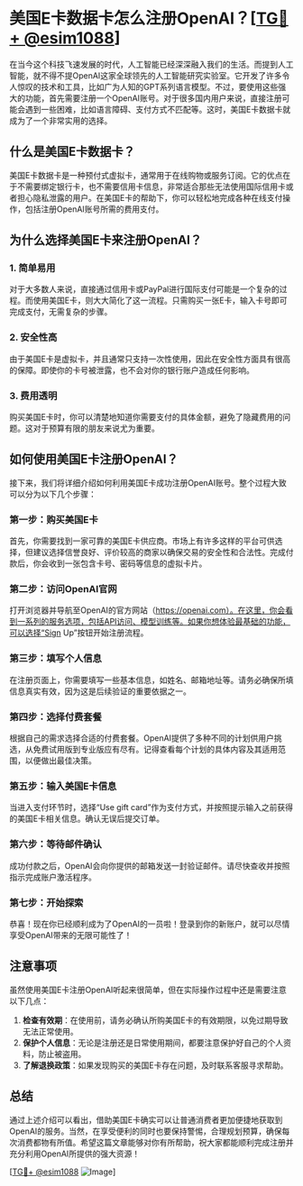 # 美国E卡数据卡怎么注册OpenAI？[[TG💪+ @esim1088](https://t.me/s/esim1088)]

在当今这个科技飞速发展的时代，人工智能已经深深融入我们的生活。而提到人工智能，就不得不提OpenAI这家全球领先的人工智能研究实验室。它开发了许多令人惊叹的技术和工具，比如广为人知的GPT系列语言模型。不过，要使用这些强大的功能，首先需要注册一个OpenAI账号。对于很多国内用户来说，直接注册可能会遇到一些困难，比如语言障碍、支付方式不匹配等。这时，美国E卡数据卡就成为了一个非常实用的选择。

## 什么是美国E卡数据卡？

美国E卡数据卡是一种预付式虚拟卡，通常用于在线购物或服务订阅。它的优点在于不需要绑定银行卡，也不需要信用卡信息，非常适合那些无法使用国际信用卡或者担心隐私泄露的用户。在美国E卡的帮助下，你可以轻松地完成各种在线支付操作，包括注册OpenAI账号所需的费用支付。

## 为什么选择美国E卡来注册OpenAI？

### 1. 简单易用
对于大多数人来说，直接通过信用卡或PayPal进行国际支付可能是一个复杂的过程。而使用美国E卡，则大大简化了这一流程。只需购买一张E卡，输入卡号即可完成支付，无需复杂的步骤。

### 2. 安全性高
由于美国E卡是虚拟卡，并且通常只支持一次性使用，因此在安全性方面具有很高的保障。即使你的卡号被泄露，也不会对你的银行账户造成任何影响。

### 3. 费用透明
购买美国E卡时，你可以清楚地知道你需要支付的具体金额，避免了隐藏费用的问题。这对于预算有限的朋友来说尤为重要。

## 如何使用美国E卡注册OpenAI？

接下来，我们将详细介绍如何利用美国E卡成功注册OpenAI账号。整个过程大致可以分为以下几个步骤：

### 第一步：购买美国E卡
首先，你需要找到一家可靠的美国E卡供应商。市场上有许多这样的平台可供选择，但建议选择信誉良好、评价较高的商家以确保交易的安全性和合法性。完成付款后，你会收到一张包含卡号、密码等信息的虚拟卡片。

### 第二步：访问OpenAI官网
打开浏览器并导航至OpenAI的官方网站（https://openai.com）。在这里，你会看到一系列的服务选项，包括API访问、模型训练等。如果你想体验最基础的功能，可以选择“Sign Up”按钮开始注册流程。

### 第三步：填写个人信息
在注册页面上，你需要填写一些基本信息，如姓名、邮箱地址等。请务必确保所填信息真实有效，因为这是后续验证的重要依据之一。

### 第四步：选择付费套餐
根据自己的需求选择合适的付费套餐。OpenAI提供了多种不同的计划供用户挑选，从免费试用版到专业版应有尽有。记得查看每个计划的具体内容及其适用范围，以便做出最佳决策。

### 第五步：输入美国E卡信息
当进入支付环节时，选择“Use gift card”作为支付方式，并按照提示输入之前获得的美国E卡相关信息。确认无误后提交订单。

### 第六步：等待邮件确认
成功付款之后，OpenAI会向你提供的邮箱发送一封验证邮件。请尽快查收并按照指示完成账户激活程序。

### 第七步：开始探索
恭喜！现在你已经顺利成为了OpenAI的一员啦！登录到你的新账户，就可以尽情享受OpenAI带来的无限可能性了！

## 注意事项

虽然使用美国E卡注册OpenAI听起来很简单，但在实际操作过程中还是需要注意以下几点：

1. **检查有效期**：在使用前，请务必确认所购美国E卡的有效期限，以免过期导致无法正常使用。
2. **保护个人信息**：无论是注册还是日常使用期间，都要注意保护好自己的个人资料，防止被盗用。
3. **了解退换政策**：如果发现购买的美国E卡存在问题，及时联系客服寻求帮助。

## 总结

通过上述介绍可以看出，借助美国E卡确实可以让普通消费者更加便捷地获取到OpenAI的服务。当然，在享受便利的同时也要保持警惕，合理规划预算，确保每次消费都物有所值。希望这篇文章能够对你有所帮助，祝大家都能顺利完成注册并充分利用OpenAI所提供的强大资源！

[[TG💪+ @esim1088](https://t.me/s/esim1088) ![Image](https://i.postimg.cc/4NQfJmqS/Snipaste-2025-05-13-00-14-12.png)]